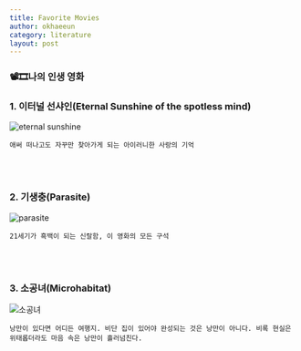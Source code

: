 ```yaml
---
title: Favorite Movies
author: okhaeeun
category: literature
layout: post
---
```



### 📽️🎞️나의 인생 영화

### **1. 이터널 선샤인(Eternal Sunshine of the spotless mind)**

![eternal sunshine](https://m.media-amazon.com/images/M/MV5BMTY4NzcwODg3Nl5BMl5BanBnXkFtZTcwNTEwOTMyMw@@._V1_.jpg) 

`애써 떠나고도 자꾸만 찾아가게 되는 아이러니한 사랑의 기억`


<br><br>


### **2. 기생충(Parasite)**

![parasite](http://img.movist.com/?img=/x00/05/04/96_p1.jpg)

`21세기가 흑백이 되는 신랄함, 이 영화의 모든 구석`

<br><br>

### **3. 소공녀(Microhabitat)**

![소공녀](https://lh3.googleusercontent.com/proxy/ijizFRyjaP8Sv1BDT16TI8y5PDH4HYDYXQTQS99iBPubceJ1iLDfIHh8tQEk-qguFtGexAR2RYTt3KQdsbgsvnXbcQUeJTu5pkAmtklPjWKPky1vFPDTB-6DFn9lrM_eMUgxB7KqpAWdIRBGxQ2fiZ7-lVnLp7NuE0hpaaifHbxCQ19sOJZK-enfKSm3GyL09Cq1VMjrkfVfaNI2XhVoSa8JTrT7VhTD2lyGmhDTVRo-SKFV68HkQlgnWkvi_FyQ43qHvNoXq5PiOLkVzqpsVw7izmEJw09pgYg4FLL5wlb-M2g)

`낭만이 있다면 어디든 여행지. 비단 집이 있어야 완성되는 것은 낭만이 아니다. 비록 현실은 위태롭더라도 마음 속은 낭만이 흘러넘친다.`